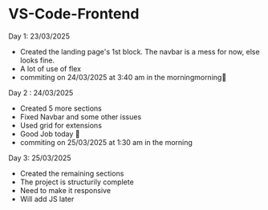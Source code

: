 # VS-Code-Frontend

Day 1: 23/03/2025
- Created the landing page's 1st block. The navbar is a mess for now, else looks fine. 
- A lot of use of flex
- commiting on 24/03/2025 at 3:40 am in the morningmorning🥱

Day 2 : 24/03/2025
- Created 5 more sections 
- Fixed Navbar and some other issues
- Used grid for extensions
- Good Job today 👏
- commiting on 25/03/2025 at 1:30 am in the morning

Day 3: 25/03/2025
- Created the remaining sections
- The project is structurily complete
- Need to make it responsive 
- Will add JS later
